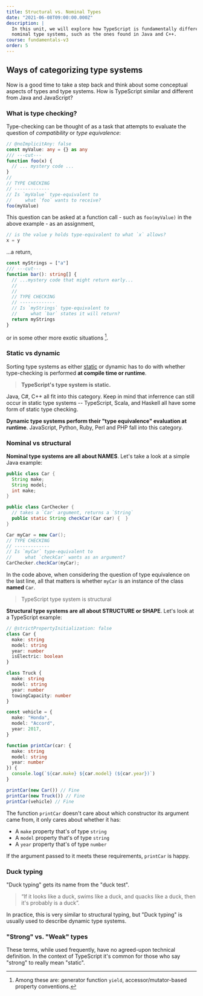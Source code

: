 ```yaml
---
title: Structural vs. Nominal Types
date: "2021-06-08T09:00:00.000Z"
description: |
  In this unit, we will explore how TypeScript is fundamentally different from
  nominal type systems, such as the ones found in Java and C++.
course: fundamentals-v3
order: 5
---
```


## Ways of categorizing type systems

Now is a good time to take a step back and think about some conceptual
aspects of types and type systems. How is TypeScript similar and different from Java and JavaScript?

### What is type checking?

Type-checking can be thought of as a task that attempts to evaluate
the question of _compatibility_ or _type equivalence_:

```ts twoslash
// @noImplicitAny: false
const myValue: any = {} as any
/// ---cut---
function foo(x) {
  // ... mystery code ...
}
//
// TYPE CHECKING
// -------------
// Is `myValue` type-equivalent to
//     what `foo` wants to receive?
foo(myValue)
```

This question can be asked at a function call - such as `foo(myValue)` in the above example - as an assignment,

```ts
// is the value y holds type-equivalent to what `x` allows?
x = y
```

...a return,

```ts
const myStrings = ["a"]
/// ---cut---
function bar(): string[] {
  // ...mystery code that might return early...
  //
  //
  // TYPE CHECKING
  // -------------
  // Is `myStrings` type-equivalent to
  //     what `bar` states it will return?
  return myStrings
}
```

or in some other more exotic situations [^1].

### Static vs dynamic

Sorting type systems as either [static](https://www.typescriptlang.org/docs/handbook/2/basic-types.html#static-type-checking) or dynamic has to do with whether type-checking
is performed **at compile time or runtime**.

> **TypeScript's type system is static.**

Java, C#, C++ all fit into this category. Keep in mind that inferrence can still
occur in static type systems -- TypeScript, Scala, and Haskell all have some form of static type checking.

**Dynamic type systems perform their "type equivalence" evaluation at runtime**. JavaScript, Python,
Ruby, Perl and PHP fall into this category.

### Nominal vs structural

**Nominal type systems are all about NAMES**. Let's take a look at a simple Java example:

```java
public class Car {
  String make;
  String model;
  int make;
}

public class CarChecker {
  // takes a `Car` argument, returns a `String`
  public static String checkCar(Car car) {  }
}

Car myCar = new Car();
// TYPE CHECKING
// -------------
// Is `myCar` type-equivalent to
//     what `checkCar` wants as an argument?
CarChecker.checkCar(myCar);
```

In the code above, when considering the question of type equivalence on the last line,
all that matters is whether `myCar` is an instance of the class **named** `Car`.

> TypeScript type system is structural

**Structural type systems are all about STRUCTURE or SHAPE**. Let's look at a TypeScript example:

```ts twoslash
// @strictPropertyInitialization: false
class Car {
  make: string
  model: string
  year: number
  isElectric: boolean
}

class Truck {
  make: string
  model: string
  year: number
  towingCapacity: number
}

const vehicle = {
  make: "Honda",
  model: "Accord",
  year: 2017,
}

function printCar(car: {
  make: string
  model: string
  year: number
}) {
  console.log(`${car.make} ${car.model} (${car.year})`)
}

printCar(new Car()) // Fine
printCar(new Truck()) // Fine
printCar(vehicle) // Fine
```

The function `printCar` doesn't care about which constructor its argument came
from, it only cares about whether it has:

- A `make` property that's of type `string`
- A `model` property that's of type `string`
- A `year` property that's of type `number`

If the argument passed to it meets these requirements, `printCar` is happy.

### Duck typing

"Duck typing" gets its name from the "duck test".

> “If it looks like a duck, swims like a duck, and quacks like a duck, then it's probably is a duck”.

In practice, this is very similar to structural typing, but "Duck typing" is usually
used to describe dynamic type systems.

### "Strong" vs. "Weak" types

These terms, while used frequently, have no agreed-upon technical definition. In the context of
TypeScript it's common for those who say "strong" to really mean "static".

[^1]: Among these are: generator function `yield`, accessor/mutator-based property conventions.

